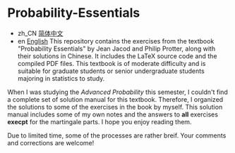 # Probability-Essentials
- zh_CN [简体中文](README.md)
- en [English](README.en.md)
This repository contains the exercises from the textbook "Probability Essentials" by Jean Jacod and Philip Protter, along with their solutions in Chinese. It includes the LaTeX source code and the compiled PDF files.
This textbook is of moderate difficulty and is suitable for graduate students or senior undergraduate students majoring in statistics to study.

When I was studying the *Advanced Probability* this semester, I couldn't find a complete set of solution manual for this textbook.
Therefore, I organized the solutions to some of the exercises in the book by myself.
This solution manual includes some of my own notes and the answers to **all** exercises **execpt** for the martingale parts.
I hope you enjoy reading them.

Due to limited time, some of the processes are rather breif. Your comments and corrections are welcome!